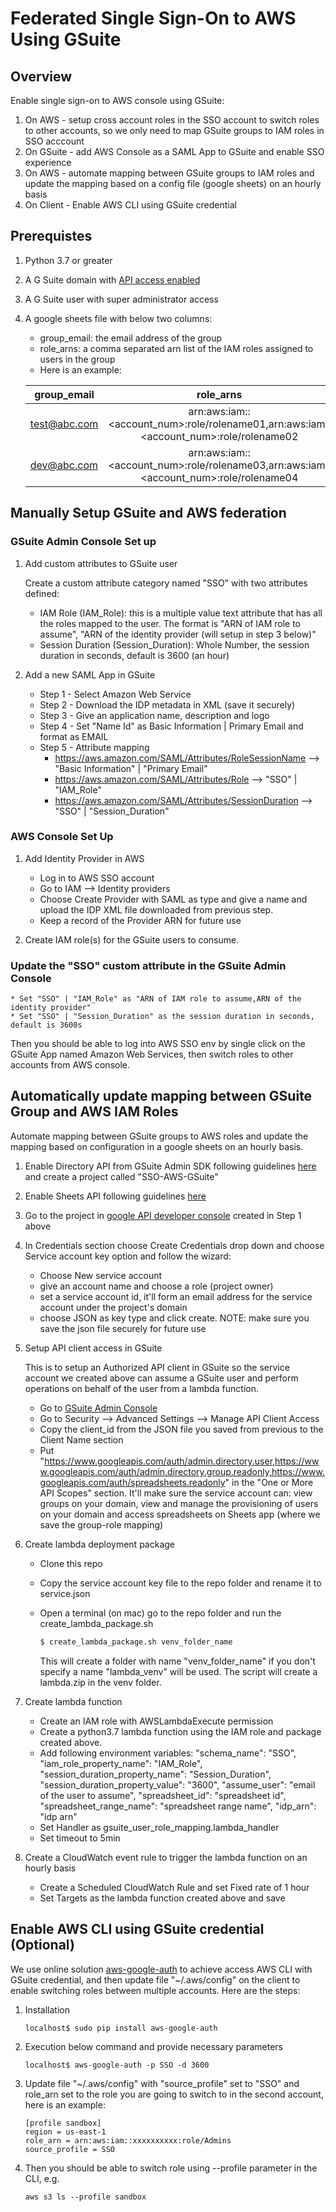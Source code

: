 # Federated Single Sign-On to AWS Using GSuite

## Overview

Enable single sign-on to AWS console using GSuite:

1. On AWS - setup cross account roles in the SSO account to switch roles to other accounts, so we only need to map GSuite groups to IAM roles in SSO acccount
1. On GSuite - add AWS Console as a SAML App to GSuite and enable SSO experience
1. On AWS - automate mapping between GSuite groups to IAM roles and update the mapping based on a config file (google sheets) on an hourly basis
1. On Client - Enable AWS CLI using GSuite credential

## Prerequistes
1. Python 3.7 or greater
1. A G Suite domain with [API access enabled](https://support.google.com/a/answer/60757)
1. A G Suite user with super administrator access
1. A google sheets file with below two columns:
    * group_email: the email address of the group
    * role_arns: a comma separated arn list of the IAM roles assigned to users in the group
    * Here is an example:

    | group_email        | role_arns                                         |
    | ------------------ |:-------------------------------------------------:|
    | test@abc.com       |arn:aws:iam::<account_num>:role/rolename01,arn:aws:iam::<account_num>:role/rolename02 |
    | dev@abc.com        |arn:aws:iam::<account_num>:role/rolename03,arn:aws:iam::<account_num>:role/rolename04 |
   
## Manually Setup GSuite and AWS federation

### GSuite Admin Console Set up
1. Add custom attributes to GSuite user

    Create a custom attribute category named "SSO" with two attributes defined:
    * IAM Role (IAM_Role): this is a multiple value text attribute that has all the roles mapped to the user. The format is "ARN of IAM role to assume", "ARN of the identity provider (will setup in step 3 below)"
    * Session Duration (Session_Duration): Whole Number, the session duration in seconds, default is 3600 (an hour)

1. Add a new SAML App in GSuite

    * Step 1 - Select Amazon Web Service
    * Step 2 - Download the IDP metadata in XML (save it securely)
    * Step 3 - Give an application name, description and logo
    * Step 4 - Set "Name Id" as Basic Information | Primary Email and format  as EMAIL
    * Step 5 - Attribute mapping
        * https://aws.amazon.com/SAML/Attributes/RoleSessionName --> "Basic Information" | "Primary Email"
        * https://aws.amazon.com/SAML/Attributes/Role --> "SSO" | "IAM_Role"
        * https://aws.amazon.com/SAML/Attributes/SessionDuration --> "SSO" | "Session_Duration"

### AWS Console Set Up
1. Add Identity Provider in AWS
    * Log in to AWS SSO account
    * Go to IAM --> Identity providers
    * Choose Create Provider with SAML as type and give a name and upload the IDP XML file downloaded from previous step.
    * Keep a record of the Provider ARN for future use

1. Create IAM role(s) for the GSuite users to consume.

### Update the "SSO" custom attribute in the GSuite Admin Console

    * Set "SSO" | "IAM_Role" as "ARN of IAM role to assume,ARN of the identity provider"
    * Set "SSO" | "Session_Duration" as the session duration in seconds, default is 3600s

Then you should be able to log into AWS SSO env by single click on the GSuite App named Amazon Web Services, then switch roles to other accounts from AWS console.

## Automatically update mapping between GSuite Group and AWS IAM Roles

Automate mapping between GSuite groups to AWS roles and update the mapping based on configuration in a google sheets on an hourly basis.

1. Enable Directory API from GSuite Admin SDK following guidelines [here](https://developers.google.com/admin-sdk/directory/v1/quickstart/python) and create a project called "SSO-AWS-GSuite"

1. Enable Sheets API following guidelines [here](https://developers.google.com/sheets/api/quickstart/python)

1. Go to the project in [google API developer console](https://console.developers.google.com) created in Step 1 above

1. In Credentials section choose Create Credentials drop down and choose Service account key option and follow the wizard:

    * Choose New service account
    * give an account name and choose a role (project owner)
    * set a service account id, it'll form an email address for the service account under the project's domain
    * choose JSON as key type and click create. NOTE: make sure you save the json file securely for future use

1. Setup API client access in GSuite

    This is to setup an Authorized API client in GSuite so the service account we created above can assume a GSuite user and perform operations on behalf of the user from a lambda function.

    * Go to [GSuite Admin Console](admin.google.com)
    * Go to Security --> Advanced Settings --> Manage API Client Access
    * Copy the client_id from the JSON file you saved from previous to the Client Name section
    * Put "https://www.googleapis.com/auth/admin.directory.user,https://www.googleapis.com/auth/admin.directory.group.readonly,https://www.googleapis.com/auth/spreadsheets.readonly" in the "One or More API Scopes" section. It'll make sure the service account can: view groups on your domain, view and manage the provisioning of users on your domain and access spreadsheets on Sheets app (where we save the group-role mapping)

1. Create lambda deployment package

    * Clone this repo
    * Copy the service account key file to the repo folder and rename it to service.json
    * Open a terminal (on mac) go to the repo folder and run the create_lambda_package.sh
        
        ```bash
        $ create_lambda_package.sh venv_folder_name
        ```
        This will create a folder with name "venv_folder_name" if you don't specify a name "lambda_venv" will be used.
        The script will create a lambda.zip in the venv folder.

1. Create lambda function

    * Create an IAM role with AWSLambdaExecute permission
    * Create a python3.7 lambda function using the IAM role and package created above.
    * Add following environment variables:
        "schema_name": "SSO",
        "iam_role_property_name": "IAM_Role",
        "session_duration_property_name": "Session_Duration",
        "session_duration_property_value": "3600",
        "assume_user": "email of the user to assume",
        "spreadsheet_id": "spreadsheet id",
        "spreadsheet_range_name": "spreadsheet range name",
        "idp_arn": "idp arn"
    * Set Handler as gsuite_user_role_mapping.lambda_handler
    * Set timeout to 5min

1. Create a CloudWatch event rule to trigger the lambda function on an hourly basis

    * Create a Scheduled CloudWatch Rule and set Fixed rate of 1 hour
    * Set Targets as the lambda function created above and save

## Enable AWS CLI using GSuite credential (Optional)
We use online solution [aws-google-auth](https://github.com/cevoaustralia/aws-google-auth) to achieve access AWS CLI with GSuite credential, and then update file "~/.aws/config" on the client to enable switching roles between multiple accounts. Here are the steps:

1. Installation

    ```shell
    localhost$ sudo pip install aws-google-auth
    ```

1. Execution below command and provide necessary parameters

    ```shell
    localhost$ aws-google-auth -p SSO -d 3600
    ```

1. Update file "~/.aws/config" with "source_profile" set to "SSO" and role_arn set to the role you are going to switch to in the second account, here is an example:

    ```
    [profile sandbox]
    region = us-east-1
    role_arn = arn:aws:iam::xxxxxxxxxx:role/Admins
    source_profile = SSO
    ```

1. Then you should be able to switch role using --profile parameter in the CLI, e.g.

    ```
    aws s3 ls --profile sandbox
    ```